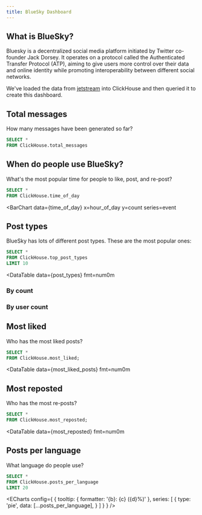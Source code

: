 ```yaml
---
title: BlueSky Dashboard
---
```


<LastRefreshed prefix="Data last updated"/>

## What is BlueSky?

Bluesky is a decentralized social media platform initiated by Twitter co-founder Jack Dorsey. 
It operates on a protocol called the Authenticated Transfer Protocol (ATP), aiming to give users more control over their data and online identity while promoting interoperability between different social networks.

We've loaded the data from [jetstream](https://github.com/bluesky-social/jetstream) into ClickHouse and then queried it to create this dashboard.

## Total messages

How many messages have been generated so far?

```sql total_messages
SELECT *
FROM ClickHouse.total_messages
```

<BigValue 
  data={total_messages} 
  value=messages
  fmt=num0m
/>


## When do people use BlueSky?

What's the most popular time for people to like, post, and re-post?

```sql time_of_day
SELECT *
FROM ClickHouse.time_of_day
```

<BarChart 
    data={time_of_day}
    x=hour_of_day
    y=count
    series=event
>

</BarChart>


## Post types

BlueSky has lots of different post types. These are the most popular ones:

```sql post_types
SELECT *
FROM ClickHouse.top_post_types
LIMIT 10
```

<DataTable 
  data={post_types} 
  fmt=num0m  
>
  <Column id=collection/>
  <Column id=posts fmt=num0/>
  <Column id=users fmt=num0/>
</DataTable>

### By count

<BarChart 
    data={post_types}
    x=collection
    y=posts 
    swapXY=true
    yFmt=num0    
    sort=false
    fillColor=blue
/>

### By user count

<BarChart 
    data={post_types}
    x=collection
    y=users
    swapXY=true
    yFmt=num0    
    sort=false
    fillColor=red
/>

## Most liked

Who has the most liked posts?

```sql most_liked_posts
SELECT *
FROM ClickHouse.most_liked;
```

<DataTable 
  data={most_liked_posts} 
  fmt=num0m  
>
  <Column id=handle/>
  <Column id=totalLikes fmt=num0 />
</DataTable>

## Most reposted

Who has the most re-posts?

```sql most_reposted
SELECT *
FROM ClickHouse.most_reposted;
```

<DataTable 
  data={most_reposted} 
  fmt=num0m  
>
  <Column id=handle/>
  <Column id=totalReposts fmt=num0 />
</DataTable>


## Posts per language

What language do people use?

```sql posts_per_language
SELECT *
FROM ClickHouse.posts_per_language
LIMIT 20
```


<ECharts config={
    {
        tooltip: {
            formatter: '{b}: {c} ({d}%)'
        },
        series: [
        {
          type: 'pie',
          data: [...posts_per_language],
        }
      ]
      }
    }
/>